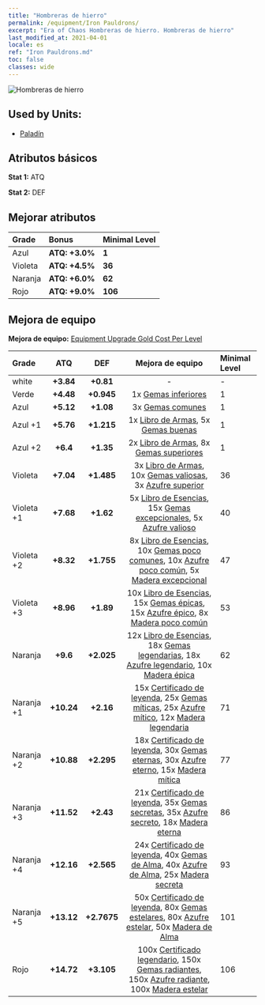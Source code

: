 ```yaml
---
title: "Hombreras de hierro"
permalink: /equipment/Iron Pauldrons/
excerpt: "Era of Chaos Hombreras de hierro. Hombreras de hierro"
last_modified_at: 2021-04-01
locale: es
ref: "Iron Pauldrons.md"
toc: false
classes: wide
---
```


  ![Hombreras de hierro](/images/e/e_1083.png)

## Used by Units:

* [Paladín](/es/units/Paladin/) 


## Atributos básicos
 **Stat 1:** ATQ

 **Stat 2:** DEF

## Mejorar atributos

  |     Grade    |   Bonus | Minimal Level | 
  |:-------------|:--------|:--------------| 
  | Azul | **ATQ: +3.0%** | **1** | 
  | Violeta | **ATQ: +4.5%** | **36** | 
  | Naranja | **ATQ: +6.0%** | **62** | 
  | Rojo | **ATQ: +9.0%** | **106** | 


## Mejora de equipo
 **Mejora de equipo:** [Equipment Upgrade Gold Cost Per Level](/equipment/EquipmentUpgradeCostPerLevel/) 

  |          Grade      | ATQ | DEF | Mejora de equipo | Minimal Level |
  |:--------------------|:---------:|:---------:|:----------------:|:--------------|
  | white | **+3.84** | **+0.81** | - | - |
  | Verde | **+4.48** | **+0.945** | 1x [Gemas inferiores](/es/Items/mat_4/) | 1 |
  | Azul | **+5.12** | **+1.08** | 3x [Gemas comunes](/es/Items/mat_10/) | 1 |
  | Azul +1 | **+5.76** | **+1.215** | 1x [Libro de Armas](/es/Items/mat_18/), 5x [Gemas buenas](/es/Items/mat_16/) | 1 |
  | Azul +2 | **+6.4** | **+1.35** | 2x [Libro de Armas](/es/Items/mat_25/), 8x [Gemas superiores](/es/Items/mat_23/) | 1 |
  | Violeta | **+7.04** | **+1.485** | 3x [Libro de Armas](/es/Items/mat_32/), 10x [Gemas valiosas](/es/Items/mat_30/), 3x [Azufre superior](/es/Items/mat_22/) | 36 |
  | Violeta +1 | **+7.68** | **+1.62** | 5x [Libro de Esencias](/es/Items/mat_39/), 15x [Gemas excepcionales](/es/Items/mat_37/), 5x [Azufre valioso](/es/Items/mat_29/) | 40 |
  | Violeta +2 | **+8.32** | **+1.755** | 8x [Libro de Esencias](/es/Items/mat_46/), 10x [Gemas poco comunes](/es/Items/mat_44/), 10x [Azufre poco común](/es/Items/mat_43/), 5x [Madera excepcional](/es/Items/mat_34/) | 47 |
  | Violeta +3 | **+8.96** | **+1.89** | 10x [Libro de Esencias](/es/Items/mat_53/), 15x [Gemas épicas](/es/Items/mat_51/), 15x [Azufre épico](/es/Items/mat_50/), 8x [Madera poco común](/es/Items/mat_41/) | 53 |
  | Naranja | **+9.6** | **+2.025** | 12x [Libro de Esencias](/es/Items/mat_60/), 18x [Gemas legendarias](/es/Items/mat_58/), 18x [Azufre legendario](/es/Items/mat_57/), 10x [Madera épica](/es/Items/mat_48/) | 62 |
  | Naranja +1 | **+10.24** | **+2.16** | 15x [Certificado de leyenda](/es/Items/mat_67/), 25x [Gemas míticas](/es/Items/mat_65/), 25x [Azufre mítico](/es/Items/mat_64/), 12x [Madera legendaria](/es/Items/mat_55/) | 71 |
  | Naranja +2 | **+10.88** | **+2.295** | 18x [Certificado de leyenda](/es/Items/mat_74/), 30x [Gemas eternas](/es/Items/mat_72/), 30x [Azufre eterno](/es/Items/mat_71/), 15x [Madera mítica](/es/Items/mat_62/) | 77 |
  | Naranja +3 | **+11.52** | **+2.43** | 21x [Certificado de leyenda](/es/Items/mat_81/), 35x [Gemas secretas](/es/Items/mat_79/), 35x [Azufre secreto](/es/Items/mat_78/), 18x [Madera eterna](/es/Items/mat_69/) | 86 |
  | Naranja +4 | **+12.16** | **+2.565** | 24x [Certificado de leyenda](/es/Items/mat_88/), 40x [Gemas de Alma](/es/Items/mat_86/), 40x [Azufre de Alma](/es/Items/mat_85/), 25x [Madera secreta](/es/Items/mat_76/) | 93 |
  | Naranja +5 | **+13.12** | **+2.7675** | 50x [Certificado de leyenda](/es/Items/mat_95/), 80x [Gemas estelares](/es/Items/mat_93/), 80x [Azufre estelar](/es/Items/mat_92/), 50x [Madera de Alma](/es/Items/mat_83/) | 101 |
  | Rojo | **+14.72** | **+3.105** | 100x [Certificado legendario](/es/Items/mat_102/), 150x [Gemas radiantes](/es/Items/mat_100/), 150x [Azufre radiante](/es/Items/mat_99/), 100x [Madera estelar](/es/Items/mat_90/) | 106 |

